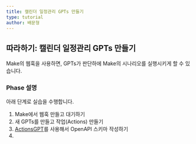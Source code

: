 ```yaml
---
title: 캘린더 일정관리 GPTs 만들기
type: tutorial
author: 배문형
---
```


## 따라하기: 캘린더 일정관리 GPTs 만들기

Make의 웹훅을 사용하면, GPTs가 판단하에 Make의 시나리오를 실행시키게 할 수 있습니다.

### Phase 설명

아래 단계로 실습을 수행합니다.

1. Make에서 웹훅 만들고 대기하기
2. 새 GPTs를 만들고 작업(Actions) 만들기
3. [ActionsGPT](https://chatgpt.com/g/g-TYEliDU6A-actionsgpt)를 사용해서 OpenAPI 스키마 작성하기
4. 
